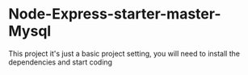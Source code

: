 # Node-Express-starter-master-Mysql
This project it's just a basic project setting, you will need to install the dependencies and start coding
